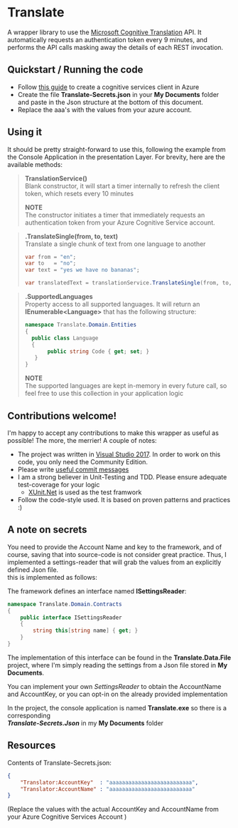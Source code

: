 # Translate
A wrapper library to use the [Microsoft Cognitive Translation](https://www.microsoft.com/cognitive-services/en-us/translator-api) API. It automatically requests an authentication token every 9 minutes, and performs the API calls masking away the details of each REST invocation.

## Quickstart / Running the code 
* Follow [this guide](http://docs.microsofttranslator.com/text-translate.html) to create a cognitive services client in Azure
* Create the file **Translate-Secrets.json** in your **My Documents** folder and paste in the Json structure at the bottom of this document. 
* Replace the aaa's with the values from your azure account.


## Using it
It should be pretty straight-forward to use this, following the example from the Console Application in the presentation Layer. For brevity, here are the available methods: 

>**TranslationService()**<br />
>Blank constructor, it will start a timer internally to refresh the client token, which resets every 10 minutes<br />
>
>**NOTE**<br />
>The constructor initiates a timer that immediately requests an authentication token from your Azure Cognitive Service 
> account. 


>**.TranslateSingle(from, to, text)**<br/>
>Translate a single chunk of text from one language to another
>```csharp
>var from = "en";
>var to   = "no";
>var text = "yes we have no bananas";
>
> var translatedText = translationService.TranslateSingle(from, to, text);
>```

>**.SupportedLanguages**<br />
>Property access to all supported languages. It will return an **IEnumerable&lt;Language&gt;** that has the following structure:
>```csharp
>namespace Translate.Domain.Entities
>{
>   public class Language
>   {
>        public string Code { get; set; }
>    }
>}
>```
>**NOTE**<br />
>The supported languages are kept in-memory in every future call, so feel free to use this collection
>in your application logic

## Contributions welcome!
I'm happy to accept any contributions to make this wrapper as useful as possible! The more, the merrier!
A couple of notes: 
- The project was written in [Visual Studio 2017](https://www.visualstudio.com). In order to work on this code, you only need the Community Edition.
- Please write [useful commit messages](https://chris.beams.io/posts/git-commit/)
- I am a strong believer in Unit-Testing and TDD. Please ensure adequate test-coverage for your logic
    - [XUnit.Net](https://xunit.github.io/) is used as the test framwork
- Follow the code-style used. It is based on proven patterns and practices :)


## A note on secrets
You need to provide the Account Name and key to the framework, and of course, saving that into source-code is not consider great practice. Thus, I implemented a settings-reader that will grab the values from an explicitly defined Json file. <br />
 this is implemented as follows:

The framework defines an interface named **ISettingsReader**:

```csharp
namespace Translate.Domain.Contracts
{
    public interface ISettingsReader
    {
        string this[string name] { get; }
    }
}
```
The implementation of this interface can be found in the **Translate.Data.File** project, where I'm simply reading the settings from a Json file stored in **My Documents**. 


You can implement your own *SettingsReader* to obtain the AccountName and AccountKey, or you can opt-in on the already
provided implementation

In the project, the console application is named **Translate.exe** so there is a corresponding<br />
***Translate-Secrets.Json*** in my **My Documents** folder

## Resources

Contents of Translate-Secrets.json:
```Json
{
    "Translator:AccountKey"  : "aaaaaaaaaaaaaaaaaaaaaaaaaa",
    "Translator:AccountName" : "aaaaaaaaaaaaaaaaaaaaaaaaaa"
}
```

(Replace the values with the actual AccountKey and AccountName from your Azure Cognitive Services Account )



